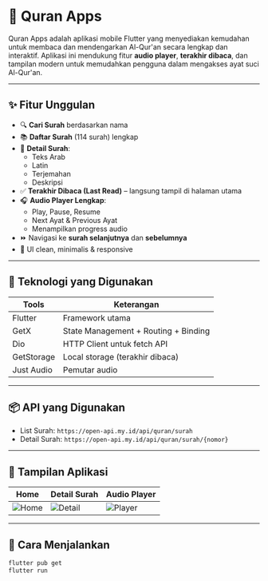 # 📖 Quran Apps

Quran Apps adalah aplikasi mobile Flutter yang menyediakan kemudahan untuk membaca dan mendengarkan Al-Qur'an secara lengkap dan interaktif. Aplikasi ini mendukung fitur **audio player**, **terakhir dibaca**, dan tampilan modern untuk memudahkan pengguna dalam mengakses ayat suci Al-Qur'an.

---

## ✨ Fitur Unggulan

- 🔍 **Cari Surah** berdasarkan nama
- 📚 **Daftar Surah** (114 surah) lengkap
- 📖 **Detail Surah**:
  - Teks Arab
  - Latin
  - Terjemahan
  - Deskripsi
- ✅ **Terakhir Dibaca (Last Read)** – langsung tampil di halaman utama
- 🎧 **Audio Player Lengkap**:
  - Play, Pause, Resume
  - Next Ayat & Previous Ayat
  - Menampilkan progress audio
- ⏩ Navigasi ke **surah selanjutnya** dan **sebelumnya**
- 📱 UI clean, minimalis & responsive

---

## 🧪 Teknologi yang Digunakan

| Tools             | Keterangan                           |
|-------------------|--------------------------------------|
| Flutter           | Framework utama                      |
| GetX              | State Management + Routing + Binding |
| Dio               | HTTP Client untuk fetch API          |
| GetStorage        | Local storage (terakhir dibaca)      |
| Just Audio        | Pemutar audio                        |

---

## 📦 API yang Digunakan

- List Surah: `https://open-api.my.id/api/quran/surah`
- Detail Surah: `https://open-api.my.id/api/quran/surah/{nomor}`

---

## 📸 Tampilan Aplikasi

| Home | Detail Surah | Audio Player |
|------|---------------|---------------|
| ![Home](screenshots/home.jpg) | ![Detail](screenshots/detail.jpg) | ![Player](screenshots/player.jpg) |

---

## 🏁 Cara Menjalankan

```bash
flutter pub get
flutter run


